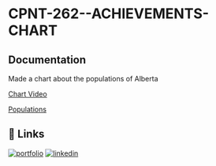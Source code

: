 
# CPNT-262--ACHIEVEMENTS-CHART



## Documentation

Made a chart about the populations of Alberta

[Chart Video](https://www.youtube.com/watch?v=sE08f4iuOhA&t=545s)

[Populations](https://en.wikipedia.org/wiki/List_of_population_centres_in_Alberta)




## 🔗 Links
[![portfolio](https://img.shields.io/badge/my_portfolio-000?style=for-the-badge&logo=ko-fi&logoColor=white)](https://github.com/cordellec)
[![linkedin](https://img.shields.io/badge/linkedin-0A66C2?style=for-the-badge&logo=linkedin&logoColor=white)](https://www.linkedin.com/in/cordelle-joseph/)


